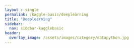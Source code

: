 ```yaml
---
layout : single
permalink: /kaggle-basic/deeplearning
title: "Deeplearning"
sidebar:
  nav: sidebar-kagglebasic
header:
  overlay_image: /assets/images/category/datapython.jpg
---
```

